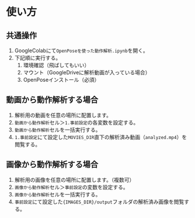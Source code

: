 # 使い方

## 共通操作

  1. GoogleColabにて`OpenPoseを使った動作解析.ipynb`を開く。
  2. 下記順に実行する。
     1. 環境確認（飛ばしてもいい）
     2. マウント（GoogleDriveに解析動画が入っている場合）
     3. OpenPoseインストール（必須）

## 動画から動作解析する場合

  1. 解析用の動画を任意の場所に配置します。
  2. `動画から動作解析`セル＞`1.事前設定`の各変数を設定する。
  3. `動画から動作解析`セルを一括実行する。
  4. `1.事前設定`にて設定した`MOVIES_DIR`直下の解析済み動画（`analyzed.mp4`）を閲覧する。

## 画像から動作解析する場合

  1. 解析用の画像を任意の場所に配置します。（複数可）
  2. `画像から動作解析`セル＞`事前設定`の変数を設定する。
  3. `画像から動作解析`セルを一括実行する。
  4. `事前設定`にて設定した`{IMAGES_DIR}/output`フォルダの解析済み画像を閲覧する。
